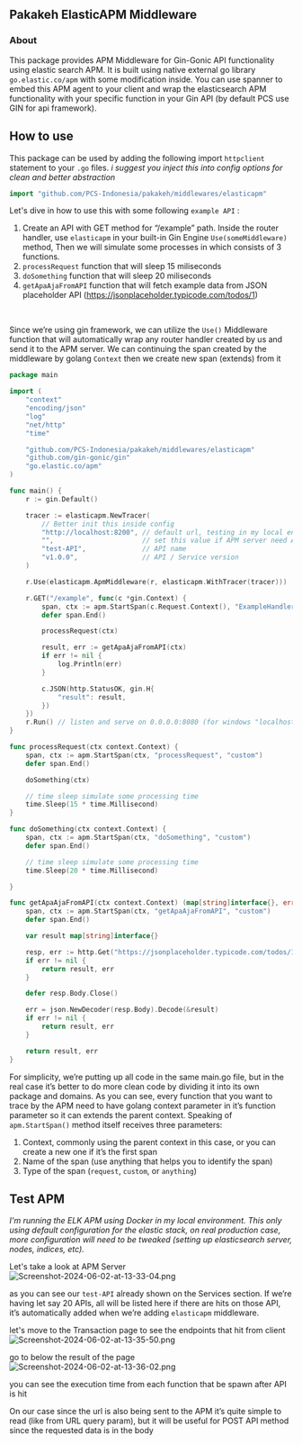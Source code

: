 ## Pakakeh ElasticAPM Middleware

### About
This package provides APM Middleware for Gin-Gonic API functionality using elastic search APM. 
It is built using native external go library `go.elastic.co/apm` with some modification inside.
You can use spanner to embed this APM agent to your client and wrap the elasticsearch APM functionality 
with your specific function in your Gin API (by default PCS use GIN for api framework).


## How to use
This package can be used by adding the following import `httpclient` statement to your `.go` files.
<i>i suggest you inject this into config options for clean and better abstraction </i>

```go
import "github.com/PCS-Indonesia/pakakeh/middlewares/elasticapm" 
```

Let's dive in how to use this with some following `example API` :
1. Create an API with GET method for “/example” path. Inside the router handler, use `elasticapm` in your built-in Gin Engine `Use(someMiddleware)` method, Then we will simulate some processes in which consists of 3 functions. 
2. `processRequest` function that will sleep 15 miliseconds
3. `doSomething` function that will sleep 20 miliseconds
4. `getApaAjaFromAPI` function that will fetch example data from JSON placeholder API (https://jsonplaceholder.typicode.com/todos/1)
<br>

Since we’re using gin framework, we can utilize the `Use()` Middleware function that will automatically wrap any router handler created by us and send it to the APM server. We can continuing the span created by the middleware by golang `Context` then we create new span (extends) from it

```go
package main

import (
	"context"
	"encoding/json"
	"log"
	"net/http"
	"time"

	"github.com/PCS-Indonesia/pakakeh/middlewares/elasticapm"
	"github.com/gin-gonic/gin"
	"go.elastic.co/apm"
)

func main() {
	r := gin.Default()

	tracer := elasticapm.NewTracer(
        // Better init this inside config
		"http://localhost:8200", // default url, testing in my local environment
		"",                      // set this value if APM server need ApiKey auth
		"test-API",              // API name
		"v1.0.0",                // API / Service version
	)

	r.Use(elasticapm.ApmMiddleware(r, elasticapm.WithTracer(tracer)))

	r.GET("/example", func(c *gin.Context) {
		span, ctx := apm.StartSpan(c.Request.Context(), "ExampleHandler", "request")
		defer span.End()

		processRequest(ctx)

		result, err := getApaAjaFromAPI(ctx)
		if err != nil {
			log.Println(err)
		}

		c.JSON(http.StatusOK, gin.H{
			"result": result,
		})
	})
	r.Run() // listen and serve on 0.0.0.0:8080 (for windows "localhost:8080")
}

func processRequest(ctx context.Context) {
	span, ctx := apm.StartSpan(ctx, "processRequest", "custom")
	defer span.End()

	doSomething(ctx)

	// time sleep simulate some processing time
	time.Sleep(15 * time.Millisecond)
}

func doSomething(ctx context.Context) {
	span, ctx := apm.StartSpan(ctx, "doSomething", "custom")
	defer span.End()

	// time sleep simulate some processing time
	time.Sleep(20 * time.Millisecond)

}

func getApaAjaFromAPI(ctx context.Context) (map[string]interface{}, error) {
	span, ctx := apm.StartSpan(ctx, "getApaAjaFromAPI", "custom")
	defer span.End()

	var result map[string]interface{}

	resp, err := http.Get("https://jsonplaceholder.typicode.com/todos/1")
	if err != nil {
		return result, err
	}

	defer resp.Body.Close()

	err = json.NewDecoder(resp.Body).Decode(&result)
	if err != nil {
		return result, err
	}

	return result, err
}
```

For simplicity, we’re putting up all code in the same main.go file, but in the real case it’s better to do more clean code by dividing it into its own package and domains. As you can see, every function that you want to trace by the APM need to have golang context parameter in it’s function parameter so it can extends the parent context. Speaking of `apm.StartSpan()` method itself receives three parameters:
1. Context, commonly using the parent context in this case, or you can create a new one if it’s the first span
2. Name of the span (use anything that helps you to identify the span)
3. Type of the span (`request`, `custom`, or `anything`)

## Test APM
_I'm running the ELK APM using Docker in my local environment. This only using default configuration for the elastic stack, on real production case, more configuration will need to be tweaked (setting up elasticsearch server, nodes, indices, etc)._

Let's take a look at APM Server 
![Screenshot-2024-06-02-at-13-33-04.png](https://i.postimg.cc/3NBMgS1q/Screenshot-2024-06-02-at-13-33-04.png)

as you can see our `test-API` already shown on the Services section. If we’re having let say 20 APIs, all will be listed here if there are hits on those API, it’s automatically added when we’re adding `elasticapm` middleware.

let's move to the Transaction page to see the endpoints that hit from client
![Screenshot-2024-06-02-at-13-35-50.png](https://i.postimg.cc/ZqGhZy0w/Screenshot-2024-06-02-at-13-35-50.png)

go to below the result of the page
![Screenshot-2024-06-02-at-13-36-02.png](https://i.postimg.cc/g0QGJTtq/Screenshot-2024-06-02-at-13-36-02.png)

you can see the execution time from each function that be spawn after API is hit

On our case since the url is also being sent to the APM it’s quite simple to read (like from URL query param), but it will be useful for POST API method since the requested data is in the body